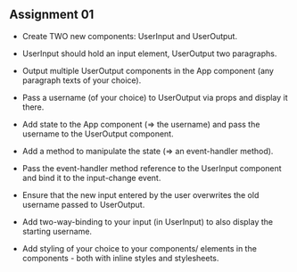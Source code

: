 ## Assignment 01

- Create TWO new components: UserInput and UserOutput.

- UserInput should hold an input element, UserOutput two paragraphs.

- Output multiple UserOutput components in the App component (any paragraph texts of your choice).

- Pass a username (of your choice) to UserOutput via props and display it there.

- Add state to the App component (=> the username) and pass the username to the UserOutput component.

- Add a method to manipulate the state (=> an event-handler method).

- Pass the event-handler method reference to the UserInput component and bind it to the input-change event.

- Ensure that the new input entered by the user overwrites the old username passed to UserOutput.

- Add two-way-binding to your input (in UserInput) to also display the starting username.

- Add styling of your choice to your components/ elements in the components - both with inline styles and stylesheets.
